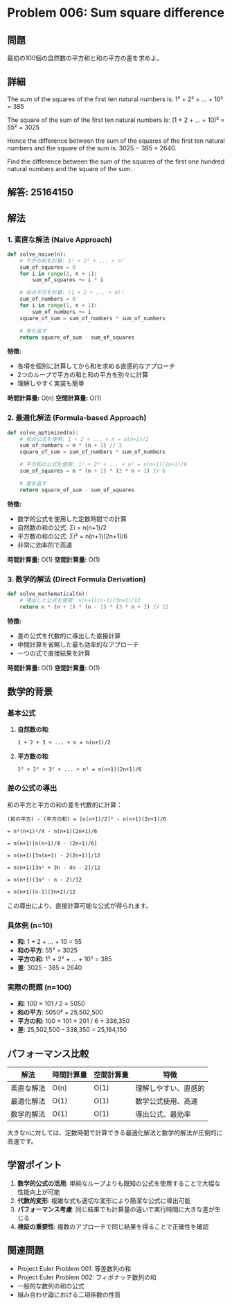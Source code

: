 # Problem 006: Sum square difference

## 問題
最初の100個の自然数の平方和と和の平方の差を求めよ。

## 詳細
The sum of the squares of the first ten natural numbers is:
1² + 2² + ... + 10² = 385

The square of the sum of the first ten natural numbers is:
(1 + 2 + ... + 10)² = 55² = 3025

Hence the difference between the sum of the squares of the first ten natural numbers and the square of the sum is: 3025 − 385 = 2640.

Find the difference between the sum of the squares of the first one hundred natural numbers and the square of the sum.

## 解答: 25164150

## 解法

### 1. 素直な解法 (Naive Approach)
```python
def solve_naive(n):
    # 平方の和を計算: 1² + 2² + ... + n²
    sum_of_squares = 0
    for i in range(1, n + 1):
        sum_of_squares += i * i

    # 和の平方を計算: (1 + 2 + ... + n)²
    sum_of_numbers = 0
    for i in range(1, n + 1):
        sum_of_numbers += i
    square_of_sum = sum_of_numbers * sum_of_numbers

    # 差を返す
    return square_of_sum - sum_of_squares
```

**特徴:**
- 各項を個別に計算してから和を求める直感的なアプローチ
- 2つのループで平方の和と和の平方を別々に計算
- 理解しやすく実装も簡単

**時間計算量:** O(n)
**空間計算量:** O(1)

### 2. 最適化解法 (Formula-based Approach)
```python
def solve_optimized(n):
    # 和の公式を使用: 1 + 2 + ... + n = n(n+1)/2
    sum_of_numbers = n * (n + 1) // 2
    square_of_sum = sum_of_numbers * sum_of_numbers

    # 平方和の公式を使用: 1² + 2² + ... + n² = n(n+1)(2n+1)/6
    sum_of_squares = n * (n + 1) * (2 * n + 1) // 6

    # 差を返す
    return square_of_sum - sum_of_squares
```

**特徴:**
- 数学的公式を使用した定数時間での計算
- 自然数の和の公式: Σi = n(n+1)/2
- 平方数の和の公式: Σi² = n(n+1)(2n+1)/6
- 非常に効率的で高速

**時間計算量:** O(1)
**空間計算量:** O(1)

### 3. 数学的解法 (Direct Formula Derivation)
```python
def solve_mathematical(n):
    # 導出した公式を使用: n(n+1)(n-1)(3n+2)/12
    return n * (n + 1) * (n - 1) * (3 * n + 2) // 12
```

**特徴:**
- 差の公式を代数的に導出した直接計算
- 中間計算を省略した最も効率的なアプローチ
- 一つの式で直接結果を計算

**時間計算量:** O(1)
**空間計算量:** O(1)

## 数学的背景

### 基本公式
1. **自然数の和**:
   ```
   1 + 2 + 3 + ... + n = n(n+1)/2
   ```

2. **平方数の和**:
   ```
   1² + 2² + 3² + ... + n² = n(n+1)(2n+1)/6
   ```

### 差の公式の導出
和の平方と平方の和の差を代数的に計算：

```
(和の平方) - (平方の和) = [n(n+1)/2]² - n(n+1)(2n+1)/6

= n²(n+1)²/4 - n(n+1)(2n+1)/6

= n(n+1)[n(n+1)/4 - (2n+1)/6]

= n(n+1)[3n(n+1) - 2(2n+1)]/12

= n(n+1)[3n² + 3n - 4n - 2]/12

= n(n+1)(3n² - n - 2)/12

= n(n+1)(n-1)(3n+2)/12
```

この導出により、直接計算可能な公式が得られます。

### 具体例 (n=10)
- **和**: 1 + 2 + ... + 10 = 55
- **和の平方**: 55² = 3025
- **平方の和**: 1² + 2² + ... + 10² = 385
- **差**: 3025 - 385 = 2640

### 実際の問題 (n=100)
- **和**: 100 × 101 / 2 = 5050
- **和の平方**: 5050² = 25,502,500
- **平方の和**: 100 × 101 × 201 / 6 = 338,350
- **差**: 25,502,500 - 338,350 = 25,164,150

## パフォーマンス比較

| 解法 | 時間計算量 | 空間計算量 | 特徴 |
|------|-----------|-----------|------|
| 素直な解法 | O(n) | O(1) | 理解しやすい、直感的 |
| 最適化解法 | O(1) | O(1) | 数学公式使用、高速 |
| 数学的解法 | O(1) | O(1) | 導出公式、最効率 |

大きなnに対しては、定数時間で計算できる最適化解法と数学的解法が圧倒的に高速です。

## 学習ポイント

1. **数学的公式の活用**: 単純なループよりも既知の公式を使用することで大幅な性能向上が可能
2. **代数的変形**: 複雑な式も適切な変形により簡潔な公式に導出可能
3. **パフォーマンス考慮**: 同じ結果でも計算量の違いで実行時間に大きな差が生じる
4. **検証の重要性**: 複数のアプローチで同じ結果を得ることで正確性を確認

## 関連問題
- Project Euler Problem 001: 等差数列の和
- Project Euler Problem 002: フィボナッチ数列の和
- 一般的な数列の和の公式
- 組み合わせ論における二項係数の性質
